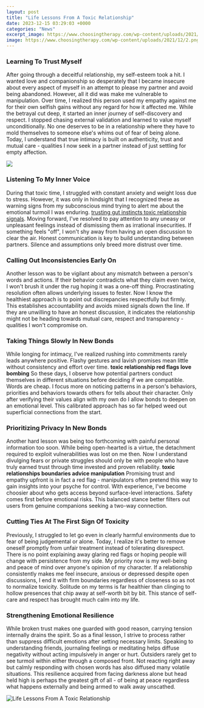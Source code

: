 ```yaml
---
layout: post
title: "Life Lessons From A Toxic Relationship"
date: 2023-12-15 03:29:03 +0000
categories: "News"
excerpt_image: https://www.choosingtherapy.com/wp-content/uploads/2021/12/2.png
image: https://www.choosingtherapy.com/wp-content/uploads/2021/12/2.png
---
```


### Learning To Trust Myself
After going through a deceitful relationship, my self-esteem took a hit. I wanted love and companionship so desperately that I became insecure about every aspect of myself in an attempt to please my partner and avoid being abandoned. However, all it did was make me vulnerable to manipulation. Over time, I realized this person used my empathy against me for their own selfish gains without any regard for how it affected me. 
While the betrayal cut deep, it started an inner journey of self-discovery and respect. I stopped chasing external validation and learned to value myself unconditionally. No one deserves to be in a relationship where they have to mold themselves to someone else's whims out of fear of being alone. Today, I understand that true intimacy is built on authenticity, trust and mutual care - qualities I now seek in a partner instead of just settling for empty affection.

![](https://athrivingstateofmind.com/wp-content/uploads/2020/08/4-Signs-You-are-in-a-Toxic-Relationship-final.png)
### Listening To My Inner Voice
During that toxic time, I struggled with constant anxiety and weight loss due to stress. However, it was only in hindsight that I recognized these as warning signs from my subconscious mind trying to alert me about the emotional turmoil I was enduring. [trusting gut instincts toxic relationship signals](https://store.fi.io.vn/collection/ahlers). Moving forward, I've resolved to pay attention to any uneasy or unpleasant feelings instead of dismissing them as irrational insecurities. 
If something feels "off", I won't shy away from having an open discussion to clear the air. Honest communication is key to build understanding between partners. Silence and assumptions only breed more distrust over time.
### Calling Out Inconsistencies Early On
Another lesson was to be vigilant about any mismatch between a person's words and actions. If their behavior contradicts what they claim even twice, I won't brush it under the rug hoping it was a one-off thing. Procrastinating resolution often allows underlying issues to fester.
Now I know the healthiest approach is to point out discrepancies respectfully but firmly. This establishes accountability and avoids mixed signals down the line. If they are unwilling to have an honest discussion, it indicates the relationship might not be heading towards mutual care, respect and transparency - qualities I won't compromise on.
### Taking Things Slowly In New Bonds
While longing for intimacy, I've realized rushing into commitments rarely leads anywhere positive. Flashy gestures and lavish promises mean little without consistency and effort over time. **toxic relationship red flags love bombing** So these days, I observe how potential partners conduct themselves in different situations before deciding if we are compatible. 
Words are cheap. I focus more on noticing patterns in a person's behaviors, priorities and behaviors towards others for tells about their character. Only after verifying their values align with my own do I allow bonds to deepen on an emotional level. This calibrated approach has so far helped weed out superficial connections from the start.
### Prioritizing Privacy In New Bonds
Another hard lesson was being too forthcoming with painful personal information too soon. While being open-hearted is a virtue, the detachment required to exploit vulnerabilities was lost on me then. Now I understand divulging fears or private struggles should only be with people who have truly earned trust through time invested and proven reliability.
**toxic relationships boundaries advice manipulation** Promising trust and empathy upfront is in fact a red flag - manipulators often pretend this way to gain insights into your psyche for control. With experience, I've become choosier about who gets access beyond surface-level interactions. Safety comes first before emotional risks. This balanced stance better filters out users from genuine companions seeking a two-way connection.
### Cutting Ties At The First Sign Of Toxicity  
Previously, I struggled to let go even in clearly harmful environments due to fear of being judgemental or alone. Today, I realize it's better to remove oneself promptly from unfair treatment instead of tolerating disrespect. There is no point explaining away glaring red flags or hoping people will change with persistence from my side.
My priority now is my well-being and peace of mind over anyone's opinion of my character. If a relationship consistently makes me feel insecure, anxious or depressed despite open discussions, I end it with firm boundaries regardless of closeness so as not to normalize toxicity. Solitude on my terms is far healthier than clinging to hollow presences that chip away at self-worth bit by bit. This stance of self-care and respect has brought much calm into my life.
### Strengthening Emotional Resilience  
While broken trust makes one guarded with good reason, carrying tension internally drains the spirit. So as a final lesson, I strive to process rather than suppress difficult emotions after setting necessary limits. Speaking to understanding friends, journaling feelings or meditating helps diffuse negativity without acting impulsively in anger or hurt. 
Outsiders rarely get to see turmoil within either through a composed front. Not reacting right away but calmly responding with chosen words has also diffused many volatile situations. This resilience acquired from facing darkness alone but head held high is perhaps the greatest gift of all - of being at peace regardless what happens externally and being armed to walk away unscathed.

![Life Lessons From A Toxic Relationship](https://www.choosingtherapy.com/wp-content/uploads/2021/12/2.png)